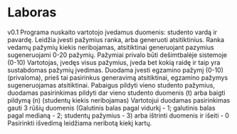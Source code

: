 # Laboras

v0.1
Programa nuskaito vartotojo įvedamus duomenis: studento vardą ir pavardę.
Leidžia įvesti pažymius ranka, arba generuoti atsitiktinius.
Ranka vedamų pažymių kiekis neribojamas, atsitiktinai generuojant pazymius sugeneruojami 0-20 pažymių.
Pažymiai privalo būti dešimtbalėje sistemoje (0-10)
Vartotojas, įvedęs visus pažymius, įveda bet kokią raidę ir taip yra sustabdomas pažymių įvedimas.
Duodama įvesti egzamino pažymį (0-10) (privaloma), prieš tai pasirinkus generavimą atsitiktinai, egzamino pažymys sugeneruojamas atsitiktinai.
Pabaigus pildyti vieno studento pažymius, duodamas pasirinkimas pildyti dar vieno studento duomenis (t) arba baigti pildymą (n) (studentų kiekis neribojamas)
Vartotojui duodamas pasirinkimas gauti 3 rūšių duomenis (Galutinis balas pagal vidurkį - 1; galutinis balas pagal medianą - 2; studentų pažymius - 3) arba ištrinti duomenis ir išeiti - 0
Pasirinkti išvedimą leidžiama neribotą kiekį kartų.

